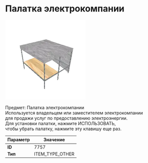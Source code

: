 # Палатка электрокомпании

![Item Image](../img/7757.webp?raw=true)

Предмет: Палатка электрокомпании<br>Используется владельцем или заместителем электрокомпании<br>для продажи услуг по предоставлению электроэнергии.<br>Для установки палатки, нажмите ИСПОЛЬЗОВАТЬ,<br>чтобы убрать палатку, нажмите эту клавишу еще раз.


| Параметр | Значение |
|----------|----------|
| **ID** | 7757 |
| **Тип** | ITEM_TYPE_OTHER |

